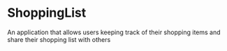 # ShoppingList
An application that allows users keeping track of their shopping items and share their shopping list with others
